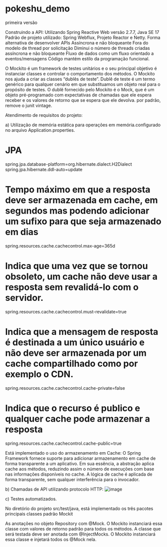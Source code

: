 # pokeshu_demo
 primeira versão 


Construindo a API:
Utilizando Spring Reactive Web versão 2.7.7, Java SE 17
Padrão de projeto utilizado:
Spring Webflux, Projeto Reactor e Netty.
Forma alternativa de desenvolver APIs
Assíncrona e não bloqueante
Fora do modelo de thread por solicitação
Diminui o número de threads criadas
assíncrona e não bloqueante
Fluxo de dados como um fluxo orientado a eventos/mensagens
Código mantém estilo da programação funcional.

O Mockito é um framework de testes unitários e o seu principal objetivo é instanciar classes e controlar o comportamento dos métodos. O Mockito nos ajuda a criar as classes “dublês de teste”. Dublê de teste é um termo genérico para qualquer cenário em que substituamos um objeto real para o propósito de testes. O dublê fornecido pelo Mockito é o Mock, que é um objeto pré-programado com expectativas de chamadas que ele espera receber e os valores de retorno que se espera que ele devolva. por padrão, remove o junit vintage. 





Atendimento de requisitos do projeto:

a)	Utilização de memória estática para operações em memória.configurado no arquivo Application.properties.

# JPA
spring.jpa.database-platform=org.hibernate.dialect.H2Dialect
spring.jpa.hibernate.ddl-auto=update

# Tempo máximo em que a resposta deve ser armazenada em cache, em segundos mas podendo adicionar um sufixo para que seja armazenado em dias
spring.resources.cache.cachecontrol.max-age=365d

# Indica que uma vez que se tornou obsoleto, um cache não deve usar a resposta sem revalidá-lo com o servidor.
spring.resources.cache.cachecontrol.must-revalidate=true

# Indica que a mensagem de resposta é destinada a um único usuário e não deve ser armazenada por um cache compartilhado como por exemplo o CDN.
spring.resources.cache.cachecontrol.cache-private=false

# Indica que o recurso é publico e qualquer cache pode armazenar a resposta
spring.resources.cache.cachecontrol.cache-public=true

Está implementado o uso do armazenamento em Cache:
O Spring Framework fornece suporte para adicionar armazenamento em cache de forma transparente a um aplicativo. Em sua essência, a abstração aplica cache aos métodos, reduzindo assim o número de execuções com base nas informações disponíveis no cache. A lógica de cache é aplicada de forma transparente, sem qualquer interferência para o invocador.

b) Chamadas de API utilizando protocolo HTTP:
![image](https://user-images.githubusercontent.com/16144508/209344089-0289c1d7-6e06-480c-af06-832ac9880d4e.png)






c) Testes automatizados.

No diretório do projeto src/test/java, está implementado os três pacotes principais classes padrão Mockit



As anotações no objeto Repository com @Mock. O Mockito instanciará essa classe com valores de retorno padrão para todos os métodos. A classe que será testada deve ser anotada com @InjectMocks. O Mockito instanciará essa classe e injetará todos os @Mock nela.

